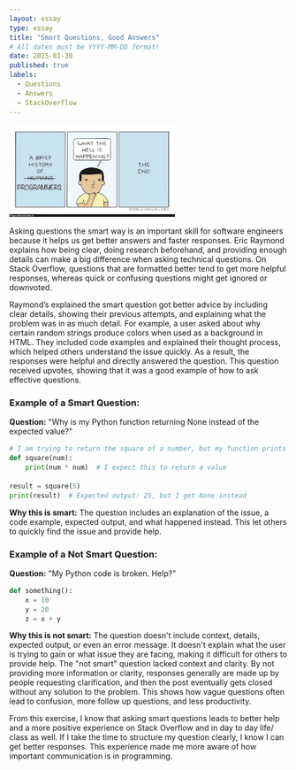 ```yaml
---
layout: essay
type: essay
title: "Smart Questions, Good Answers"
# All dates must be YYYY-MM-DD format!
date: 2025-01-30
published: true
labels:
  - Questions
  - Answers
  - StackOverflow
---
```


<img width="300px" class="rounded float-start pe-4" src="../img/prog.webp">

Asking questions the smart way is an important skill for software engineers because it helps us get better answers and faster responses. Eric Raymond explains how being clear, doing research beforehand, and providing enough details can make a big difference when asking technical questions. On Stack Overflow, questions that are formatted better tend to get more helpful responses, whereas quick or confusing questions might get ignored or downvoted.

Raymond’s explained the smart question got better advice by including clear details, showing their previous attempts, and explaining what the problem was in as much detail. For example, a user asked about why certain random strings produce colors when used as a background in HTML. They included code examples and explained their thought process, which helped others understand the issue quickly. As a result, the responses were helpful and directly answered the question. This question received upvotes, showing that it was a good example of how to ask effective questions.

### Example of a Smart Question:
**Question:** "Why is my Python function returning None instead of the expected value?"

```python
# I am trying to return the square of a number, but my function prints None. What am I doing wrong?
def square(num):
    print(num * num)  # I expect this to return a value

result = square(5)
print(result)  # Expected output: 25, but I get None instead
```

**Why this is smart:** The question includes an explanation of the issue, a code example, expected output, and what happened instead. This let others to quickly find the issue and provide help.

### Example of a Not Smart Question:
**Question:** "My Python code is broken. Help?"

```python
def something():
    x = 10
    y = 20
    z = x + y
```

**Why this is not smart:** The question doesn't include context, details, expected output, or even an error message. It doesn't explain what the user is trying to gain or what issue they are facing, making it difficult for others to provide help. The "not smart" question lacked context and clarity. By not providing more information or clarity, responses generally are made up by people requesting clarification, and then the post eventually gets closed without any solution to the problem. This shows how vague questions often lead to confusion, more follow up questions, and less productivity.

From this exercise, I know that asking smart questions leads to better help and a more positive experience on Stack Overflow and in day to day life/ class as well. If I take the time to structure my question clearly, I know I can get better responses. This experience made me more aware of how important communication is in programming.


